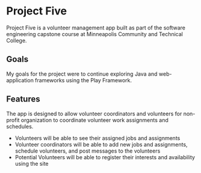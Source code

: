 # Project Five

Project Five is a volunteer management app built as part of the software engineering capstone course at Minneapolis Community and Technical College.

## Goals
My goals for the project were to continue exploring Java and web-application frameworks using the Play Framework.

## Features
The app is designed to allow volunteer coordinators and volunteers for non-profit organization to coordinate volunteer work assignments and schedules.
- Volunteers will be able to see their assigned jobs and assignments
- Volunteer coordinators will be able to add new jobs and assignments, schedule volunteers, and post messages to the volunteers
- Potential Volunteers will be able to register their interests and availability using the site